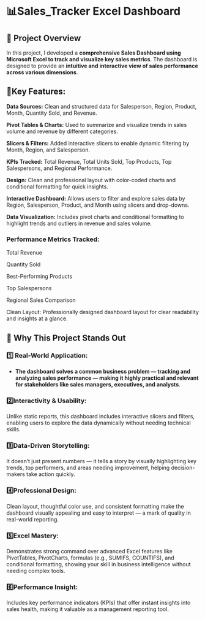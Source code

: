 # 📊Sales_Tracker Excel Dashboard

## 🚀 Project Overview
In this project, I developed a **comprehensive Sales Dashboard using Microsoft Excel to track and visualize key sales metrics**. The dashboard is designed to provide an **intuitive and interactive view of sales performance across various dimensions**.


## 📌Key Features:

**Data Sources:** Clean and structured data for Salesperson, Region, Product, Month, Quantity Sold, and Revenue.

**Pivot Tables & Charts:** Used to summarize and visualize trends in sales volume and revenue by different categories.

**Slicers & Filters:** Added interactive slicers to enable dynamic filtering by Month, Region, and Salesperson.

**KPIs Tracked:** Total Revenue, Total Units Sold, Top Products, Top Salespersons, and Regional Performance.

**Design:** Clean and professional layout with color-coded charts and conditional formatting for quick insights.


**Interactive Dashboard:** Allows users to filter and explore sales data by Region, Salesperson, Product, and Month using slicers and drop-downs.

**Data Visualization:** Includes pivot charts and conditional formatting to highlight trends and outliers in revenue and sales volume.


### Performance Metrics Tracked:

Total Revenue

Quantity Sold

Best-Performing Products

Top Salespersons

Regional Sales Comparison

Clean Layout: Professionally designed dashboard layout for clear readability and insights at a glance.


## 🌟 Why This Project Stands Out

### 1️⃣ Real-World Application:
- **The dashboard solves a common business problem — tracking and analyzing sales performance — making it highly practical and relevant for stakeholders like sales managers, executives, and analysts**.

### 2️⃣Interactivity & Usability:
Unlike static reports, this dashboard includes interactive slicers and filters, enabling users to explore the data dynamically without needing technical skills.

### 3️⃣Data-Driven Storytelling:
It doesn’t just present numbers — it tells a story by visually highlighting key trends, top performers, and areas needing improvement, helping decision-makers take action quickly.

### 4️⃣Professional Design:
Clean layout, thoughtful color use, and consistent formatting make the dashboard visually appealing and easy to interpret — a mark of quality in real-world reporting.

### 5️⃣Excel Mastery:
Demonstrates strong command over advanced Excel features like PivotTables, PivotCharts, formulas (e.g., SUMIFS, COUNTIFS), and conditional formatting, showing your skill in business intelligence without needing complex tools.

### 6️⃣Performance Insight:
Includes key performance indicators (KPIs) that offer instant insights into sales health, making it valuable as a management reporting tool.
